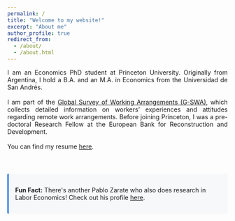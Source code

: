 ```yaml
---
permalink: /
title: "Welcome to my website!"
excerpt: "About me"
author_profile: true
redirect_from: 
  - /about/
  - /about.html
---
```


<div style="text-align: justify"> I am an Economics PhD student at Princeton University. Originally from Argentina, I hold a B.A. and an M.A. in Economics from the Universidad de San Andrés. <br> <br> 
I am part of the <a href="https://wfhresearch.com/gswadata/">Global Survey of Working Arrangements (G-SWA)</a>, which collects detailed information on workers’ experiences and attitudes regarding remote work arrangements. Before joining Princeton, I was a pre-doctoral Research Fellow at the European Bank for Reconstruction and Development. <br> <br> 
You can find my resume <a href="https://zaratepablo.github.io/files/CV%20-%20ZARATE.pdf">here</a>.</div>  <br> <br> 


<!-- Fun fact with styling matching your existing design -->
<div style="background-color: #f6f8fa; border-left: 3px solid #0366d6; padding: 15px; margin: 20px 0; border-radius: 3px;">
  <p><strong>Fun Fact:</strong> There's another Pablo Zarate who also does research in Labor Economics! Check out his profile <a href="https://pblozarate.github.io">here</a>.</p>
</div>

